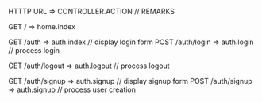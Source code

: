 HTTTP URL => CONTROLLER.ACTION // REMARKS

GET / => home.index

GET /auth => auth.index // display login form
POST /auth/login => auth.login // process login

GET /auth/logout => auth.logout // process logout

GET /auth/signup => auth.signup // display signup form
POST /auth/signup => auth.signup // process user creation
